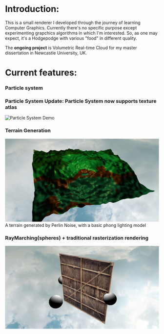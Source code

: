 # Introduction:
This is a small renderer I developed through the journey of learning Computer Graphics. Currently there's no specific purpose except experimenting grapchics algorithms in which I'm interested. So, as one may expect, it's a Hodgepodge with various "food" in different quality.

The **ongoing project** is Volumetric Real-time Cloud for my master dissertation in Newcastle University, UK.



# Current features:
### Particle system
### Particle System Update: Particle System now supports texture atlas
![Particle System Demo](demo/PS_texAtlas.gif)  

### Terrain Generation
![Map Demo](demo/terrain.jpg "Randomly generated terrain") 
A terrain generated by Perlin Noise, with a basic phong lighting model

### RayMarching(spheres) + traditional rasterization rendering
![raymarching Demo](demo/raymarching.jpg)  
